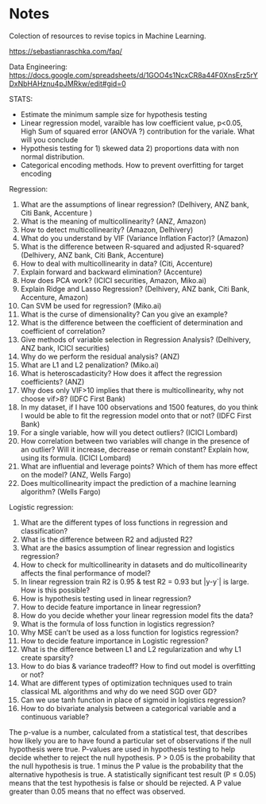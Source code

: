 # Notes

Colection of resources to revise topics in Machine Learning.

https://sebastianraschka.com/faq/

Data Engineering:
https://docs.google.com/spreadsheets/d/1GOO4s1NcxCR8a44F0XnsErz5rYDxNbHAHznu4pJMRkw/edit#gid=0


STATS:

+ Estimate the minimum sample size for hypothesis testing
+ Linear regression model, varaible has low coefficient value, p<0.05, High Sum of squared error (ANOVA ?) contribution for the variale. What will you conclude
+ Hypothesis testing for 1) skewed data 2) proportions data with non normal distribution.
+ Categorical encoding methods. How to prevent overfitting for target encoding


Regression:

1. What are the assumptions of linear regression? (Delhivery, ANZ bank, Citi Bank, Accenture )
2. What is the meaning of multicollinearity? (ANZ, Amazon)
3. How to detect multicollinearity? (Amazon, Delhivery)
4. What do you understand by VIF (Variance Inflation Factor)? (Amazon)
5. What is the difference between R-squared and adjusted R-squared? (Delhivery, ANZ bank, Citi Bank, Accenture)
6. How to deal with multicollinearity in data? (Citi, Accenture)
7. Explain forward and backward elimination? (Accenture)
8. How does PCA work? (ICICI securities, Amazon, Miko.ai)
9. Explain Ridge and Lasso Regression? (Delhivery, ANZ bank, Citi Bank, Accenture, Amazon)
10. Can SVM be used for regression? (Miko.ai)
11. What is the curse of dimensionality? Can you give an example?
12. What is the difference between the coefficient of determination and coefficient of correlation?
13. Give methods of variable selection in Regression Analysis? (Delhivery, ANZ bank, ICICI securities)
14. Why do we perform the residual analysis? (ANZ)
15. What are L1 and L2 penalization? (Miko.ai)
16. What is heteroscadasticity? How does it affect the regression coefficients? (ANZ)
17. Why does only VIF>10 implies that there is multicollinearity, why not choose vif>8? (IDFC First Bank)
18. In my dataset, if I have 100 observations and 1500 features, do you think I would be able to fit the regression model onto that or not? (IDFC First Bank)
19. For a single variable, how will you detect outliers? (ICICI Lombard)
20. How correlation between two variables will change in the presence of an outlier? Will it increase, decrease or remain constant? Explain how, using its formula. (ICICI Lombard)
21. What are influential and leverage points? Which of them has more effect on the model? (ANZ, Wells Fargo)
22. Does multicollinearity impact the prediction of a machine learning algorithm? (Wells Fargo)


Logistic regression:
1. What are the different types of loss functions in regression and classification?
2. What is the difference between R2 and adjusted R2?
3. What are the basics assumption of linear regression and logistics regression?
4. How to check for multicollinearity in datasets and do multicollinearity affects the final performance of model?
5. In linear regression train R2 is 0.95 & test R2 = 0.93 but |y-y`| is large. How is this possible?
6. How is hypothesis testing used in linear regression?
7. How to decide feature importance in linear regression?
8. How do you decide whether your linear regression model fits the data?
8. What is the formula of loss function in logistics regression?
9. Why MSE can’t be used as a loss function for logistics regression?
10. How to decide feature importance in Logistic regression?
11. What is the difference between L1 and L2 regularization and why L1 create sparsity?
12. How to do bias & variance tradeoff? How to find out model is overfitting or not?
13. What are different types of optimization techniques used to train classical ML algorithms and why do we need SGD over GD?
14. Can we use tanh function in place of sigmoid in logistics regression?
15. How to do bivariate analysis between a categorical variable and a continuous variable?


The p-value is a number, calculated from a statistical test, that describes how likely you are to have found a particular set of observations if the null hypothesis were true. P-values are used in hypothesis testing to help decide whether to reject the null hypothesis.
P > 0.05 is the probability that the null hypothesis is true. 1 minus the P value is the probability that the alternative hypothesis is true. A statistically significant test result (P ≤ 0.05) means that the test hypothesis is false or should be rejected. A P value greater than 0.05 means that no effect was observed.

